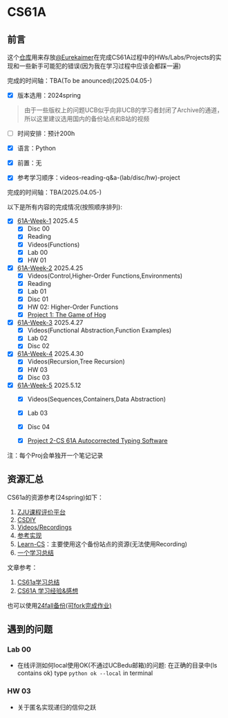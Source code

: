 # CS61A


## 前言

这个[仓库](https://github.com/Eurekaimer/CS61a)用来存放[@Eurekaimer](https://github.com/Eurekaimer)在完成CS61A过程中的HWs/Labs/Projects的实现和一些新手可能犯的错误(因为我在学习过程中应该会都踩一遍)


完成的时间轴：TBA(To be anounced)(2025.04.05-)


- [x] 版本选用：2024spring

> 由于一些版权上的问题UCB似乎向非UCB的学习者封闭了Archive的通道，所以这里建议选用国内的备份站点和B站的视频

- [ ] 时间安排：预计200h

- [x] 语言：Python

- [x] 前置：无

- [x] 参考学习顺序：videos-reading-q&a-(lab/disc/hw)-project

  

完成的时间轴：TBA(2025.04.05-)

以下是所有内容的完成情况(按照顺序排列):

- [x] [61A-Week-1](https://github.com/Eurekaimer/CS61A/blob/main/Week%201/61A-Week-1.md) 2025.4.5
  - [x] Disc 00
  - [x] Reading
  - [x] Videos(Functions)
  - [x] Lab 00
  - [x] HW 01
- [x] [61A-Week-2](https://github.com/Eurekaimer/CS61A/blob/main/Week%202/61A-Week-2.md) 2025.4.25
  - [x] Videos(Control,Higher-Order Functions,Environments)
  - [x] Reading
  - [x] Lab 01
  - [x] Disc 01
  - [x] HW 02: Higher-Order Functions
  - [x] [Project 1: The Game of Hog](https://github.com/Eurekaimer/CS61A/blob/main/Week%202/Project%201-The%20Game%20of%20Hog.md)
- [x] [61A-Week-3](https://github.com/Eurekaimer/CS61A/blob/main/Week%203/61A-Week-3.md) 2025.4.27
  - [x] Videos(Functional Abstraction,Function Examples)
  - [x] Lab 02
  - [x] Disc 02
- [x] [61A-Week-4](https://github.com/Eurekaimer/CS61A/blob/main/Week%204/61A-Week-4.md) 2025.4.30
  - [x] Videos(Recursion,Tree Recursion)
  - [x] HW 03
  - [x] Disc 03
- [x] [61A-Week-5](https://github.com/Eurekaimer/CS61A/blob/main/Week%205/61A-Week-5.md) 2025.5.12
  - [x] Videos(Sequences,Containers,Data Abstraction)
  - [x] Lab 03
  - [x] Disc 04
  - [x] [Project 2-CS 61A Autocorrected Typing Software]()



注：每个Proj会单独开一个笔记记录




## 资源汇总

CS61a的资源参考(24spring)如下：
1. [ZJU课程评价平台](https://conanhujinming.github.io/comments-for-awesome-courses/%E8%AE%A1%E7%AE%97%E6%9C%BA%E5%AF%BC%E8%AE%BA/UC%20BerkeleyCS61A%E8%AE%A1%E7%AE%97%E6%9C%BA%E7%A8%8B%E5%BA%8F%E7%9A%84%E6%9E%84%E9%80%A0%E4%B8%8E%E8%A7%A3%E9%87%8A/)
2. [CSDIY](https://csdiy.wiki/%E7%BC%96%E7%A8%8B%E5%85%A5%E9%97%A8/Python/CS61A/?h=cs61a#_1)
3. [Videos/Recordings](https://www.bilibili.com/video/BV1sy411z7nA/?vd_source=483c12ed150608294868953a0c6e7078)
4. [参考实现](https://github.com/shuo-liu16/CS61A)
5. [Learn-CS](https://www.learncs.site/docs/curriculum-resource/cs61a/cs61a_en)：主要使用这个备份站点的资源(无法使用Recording)
6. [一个学习总结](https://github.com/half-dreamer/CS61A-20fa?tab=readme-ov-file)

文章参考：

1. [CS61a学习总结](https://zhuanlan.zhihu.com/p/640290712)
2. [CS61A 学习经验&感想](https://zhuanlan.zhihu.com/p/486323075)


也可以使用[24fall备份(可fork完成作业)](https://github.com/InsideEmpire/CS61A-Assignments?tab=readme-ov-file#%E4%B8%AD%E6%96%87%E8%AF%B4%E6%98%8E)


## 遇到的问题


### Lab 00

+ 在线评测如何local使用OK(不通过UCBedu邮箱)的问题: 在正确的目录中(ls contains ok) type `python ok --local` in terminal

### HW 03 

+ 关于匿名实现递归的信仰之跃
